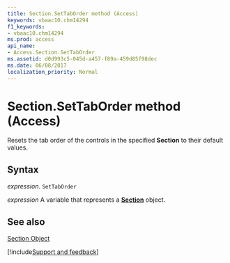 ```yaml
---
title: Section.SetTabOrder method (Access)
keywords: vbaac10.chm14294
f1_keywords:
- vbaac10.chm14294
ms.prod: access
api_name:
- Access.Section.SetTabOrder
ms.assetid: d0d993c5-045d-a457-f89a-459d85f98dec
ms.date: 06/08/2017
localization_priority: Normal
---
```



# Section.SetTabOrder method (Access)

Resets the tab order of the controls in the specified  **Section** to their default values.


## Syntax

_expression_. `SetTabOrder`

_expression_ A variable that represents a **[Section](Access.Section.md)** object.


## See also


[Section Object](Access.Section.md)

[!include[Support and feedback](~/includes/feedback-boilerplate.md)]